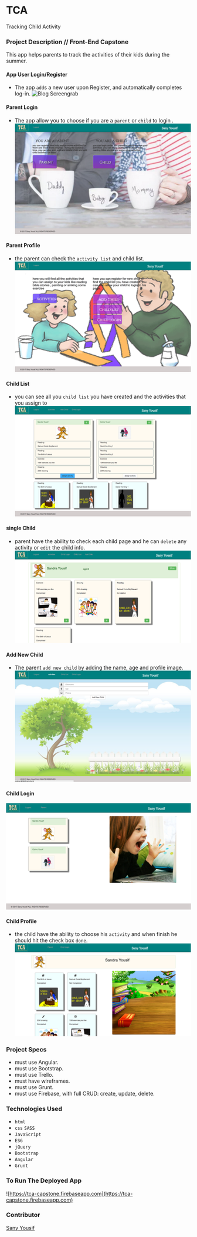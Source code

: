 # TCA 
Tracking Child Activity

### Project Description // Front-End Capstone

This app helps parents to track the activities of their kids during the summer. 


#### App User Login/Register 
- The app `add`s a new user upon Register, and automatically completes log-in.
![Blog Screengrab](https://raw.githubusercontent.com/Sanyyouisf/TCA/README/public/DataBase/ReadMePic/HomePage.jpg)


#### Parent Login
- The app allow you to choose if you are a `parent` or `child` to login . 
![Blog Screengrab](https://raw.githubusercontent.com/Sanyyouisf/TCA/README/public/DataBase/ReadMePic/ParentChildLogin.jpg)


#### Parent Profile
- the parent can check the `activity list` and child list.  
![Blog Screengrab](https://raw.githubusercontent.com/Sanyyouisf/TCA/README/public/DataBase/ReadMePic/ParentProfilePage.jpg)


#### Child List
- you can see all you `child list` you have created and the activities that you assign to  
![Blog Screengrab](https://raw.githubusercontent.com/Sanyyouisf/TCA/README/public/DataBase/ReadMePic/ChildList.jpg)


#### single Child  
- parent have the ability to check each child page and he can `delete` any activity or `edit` the child info.
![Blog Screengrab](https://raw.githubusercontent.com/Sanyyouisf/TCA/README/public/DataBase/ReadMePic/SingleChild.jpg)


#### Add New Child
- The parent `add new child` by adding the name, age and profile image. 
![Blog Screengrab](https://raw.githubusercontent.com/Sanyyouisf/TCA/README/public/DataBase/ReadMePic/newChild.jpg)


#### Child Login
![Blog Screengrab](https://raw.githubusercontent.com/Sanyyouisf/TCA/README/public/DataBase/ReadMePic/ChildLogin.jpg)


#### Child Profile 
- the child have the ability to choose his `activity` and when finish he should hit the check box `done`.
![Blog Screengrab](https://raw.githubusercontent.com/Sanyyouisf/TCA/README/public/DataBase/ReadMePic/childProfile.jpg)


### Project Specs
- must use Angular.
- must use Bootstrap.
- must use Trello.
- must have wireframes.
- must use Grunt.
- must use Firebase, with full CRUD: create, update, delete.


### Technologies Used
- `html`
- `css` `SASS`
- `JavaScript`
- `ES6`
- `jQuery`
- `Bootstrap`
- `Angular`
- `Grunt`


### To Run The Deployed App
![https://tca-capstone.firebaseapp.com](https://tca-capstone.firebaseapp.com)


### Contributor
[Sany Yousif](https://github.com/Sanyyouisf)